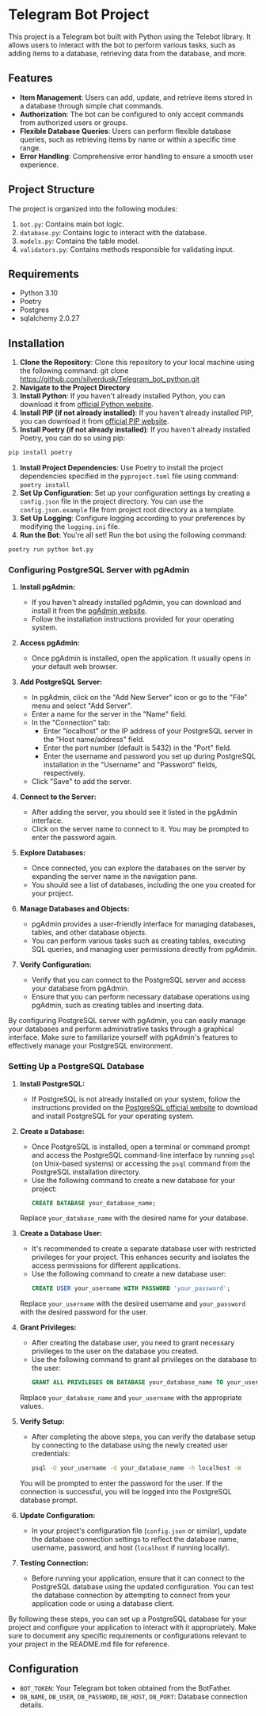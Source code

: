 # Telegram Bot Project

This project is a Telegram bot built with Python using the Telebot library. It allows users to interact with the bot to perform various tasks, such as adding items to a database, retrieving data from the database, and more.

## Features

- **Item Management**: Users can add, update, and retrieve items stored in a database through simple chat commands.
- **Authorization**: The bot can be configured to only accept commands from authorized users or groups.
- **Flexible Database Queries**: Users can perform flexible database queries, such as retrieving items by name or within a specific time range.
- **Error Handling**: Comprehensive error handling to ensure a smooth user experience.

## Project Structure

The project is organized into the following modules:

1. `bot.py`: Contains main bot logic.
2. `database.py`: Contains logic to interact with the database.
3. `models.py`: Contains the table model.
4. `validators.py`: Contains methods responsible for validating input.


## Requirements

- Python 3.10
- Poetry 
- Postgres
- sqlalchemy 2.0.27

## Installation

1. **Clone the Repository**: 
   Clone this repository to your local machine using the following command:
    git clone <https://github.com/silverdusk/Telegram_bot_python.git>
2. **Navigate to the Project Directory**
3. **Install Python**:
If you haven't already installed Python, you can download it from [official Python website](https://www.python.org/downloads/).
4. **Install PIP (if not already installed)**:
If you haven't already installed PIP, you can download it from [official PIP website](https://pip.pypa.io/en/stable/cli/pip_install/).
5. **Install Poetry (if not already installed)**:
If you haven't already installed Poetry, you can do so using pip:
```Bash
pip install poetry
```
1. **Install Project Dependencies**:
Use Poetry to install the project dependencies specified in the `pyproject.toml` file using command: `poetry install`
2. **Set Up Configuration**:
Set up your configuration settings by creating a `config.json` file in the project directory. You can use the `config.json.example` file from project root directory as a template.
3. **Set Up Logging**:
Configure logging according to your preferences by modifying the `logging.ini` file.
4. **Run the Bot**:
You're all set! Run the bot using the following command:
```Bash
poetry run python bot.py
```
### Configuring PostgreSQL Server with pgAdmin

1. **Install pgAdmin:**
   - If you haven't already installed pgAdmin, you can download and install it from the [pgAdmin website](https://www.pgadmin.org/download/).
   - Follow the installation instructions provided for your operating system.

2. **Access pgAdmin:**
   - Once pgAdmin is installed, open the application. It usually opens in your default web browser.

3. **Add PostgreSQL Server:**
   - In pgAdmin, click on the "Add New Server" icon or go to the "File" menu and select "Add Server".
   - Enter a name for the server in the "Name" field.
   - In the "Connection" tab:
     - Enter "localhost" or the IP address of your PostgreSQL server in the "Host name/address" field.
     - Enter the port number (default is 5432) in the "Port" field.
     - Enter the username and password you set up during PostgreSQL installation in the "Username" and "Password" fields, respectively.
   - Click "Save" to add the server.

4. **Connect to the Server:**
   - After adding the server, you should see it listed in the pgAdmin interface.
   - Click on the server name to connect to it. You may be prompted to enter the password again.

5. **Explore Databases:**
   - Once connected, you can explore the databases on the server by expanding the server name in the navigation pane.
   - You should see a list of databases, including the one you created for your project.

6. **Manage Databases and Objects:**
   - pgAdmin provides a user-friendly interface for managing databases, tables, and other database objects.
   - You can perform various tasks such as creating tables, executing SQL queries, and managing user permissions directly from pgAdmin.

7. **Verify Configuration:**
   - Verify that you can connect to the PostgreSQL server and access your database from pgAdmin.
   - Ensure that you can perform necessary database operations using pgAdmin, such as creating tables and inserting data.

By configuring PostgreSQL server with pgAdmin, you can easily manage your databases and perform administrative tasks through a graphical interface. Make sure to familiarize yourself with pgAdmin's features to effectively manage your PostgreSQL environment.

### Setting Up a PostgreSQL Database

1. **Install PostgreSQL:**
   - If PostgreSQL is not already installed on your system, follow the instructions provided on the [PostgreSQL official website](https://www.postgresql.org/download/) to download and install PostgreSQL for your operating system.

2. **Create a Database:**
   - Once PostgreSQL is installed, open a terminal or command prompt and access the PostgreSQL command-line interface by running `psql` (on Unix-based systems) or accessing the `psql` command from the PostgreSQL installation directory.
   - Use the following command to create a new database for your project:
     ```sql
     CREATE DATABASE your_database_name;
     ```
   Replace `your_database_name` with the desired name for your database.

3. **Create a Database User:**
   - It's recommended to create a separate database user with restricted privileges for your project. This enhances security and isolates the access permissions for different applications.
   - Use the following command to create a new database user:
     ```sql
     CREATE USER your_username WITH PASSWORD 'your_password';
     ```
   Replace `your_username` with the desired username and `your_password` with the desired password for the user.

4. **Grant Privileges:**
   - After creating the database user, you need to grant necessary privileges to the user on the database you created.
   - Use the following command to grant all privileges on the database to the user:
     ```sql
     GRANT ALL PRIVILEGES ON DATABASE your_database_name TO your_username;
     ```
   Replace `your_database_name` and `your_username` with the appropriate values.

5. **Verify Setup:**
   - After completing the above steps, you can verify the database setup by connecting to the database using the newly created user credentials:
     ```bash
     psql -U your_username -d your_database_name -h localhost -W
     ```
   You will be prompted to enter the password for the user. If the connection is successful, you will be logged into the PostgreSQL database prompt.

6. **Update Configuration:**
   - In your project's configuration file (`config.json` or similar), update the database connection settings to reflect the database name, username, password, and host (`localhost` if running locally).

7. **Testing Connection:**
   - Before running your application, ensure that it can connect to the PostgreSQL database using the updated configuration. You can test the database connection by attempting to connect from your application code or using a database client.

By following these steps, you can set up a PostgreSQL database for your project and configure your application to interact with it appropriately. Make sure to document any specific requirements or configurations relevant to your project in the README.md file for reference.

## Configuration

- `BOT_TOKEN`: Your Telegram bot token obtained from the BotFather.
- `DB_NAME`, `DB_USER`, `DB_PASSWORD`, `DB_HOST`, `DB_PORT`: Database connection details.